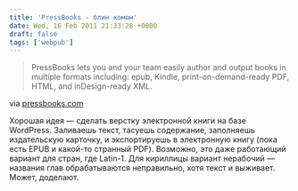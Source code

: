 ```yaml
---
title: 'PressBooks - блин комом'
date: Wed, 16 Feb 2011 21:33:28 +0000
draft: false
tags: ['webpub']
---
```


> PressBooks lets you and your team easily author and output books in multiple formats including: epub, Kindle, print-on-demand-ready PDF, HTML, and inDesign-ready XML.

via [pressbooks.com](http://pressbooks.com/wp-signup.php)

Хорошая идея — сделать верстку электронной книги на базе WordPress. Заливаешь текст, тасуешь содержание, заполняешь издательскую карточку, и экспортируешь в электронную книгу (пока есть EPUB и какой-то странный PDF). Возможно, это даже работающий вариант для стран, где Latin-1. Для кириллицы вариант нерабочий — названия глав обрабатываются неправильно, хотя текст и выживает. Может, доделают.